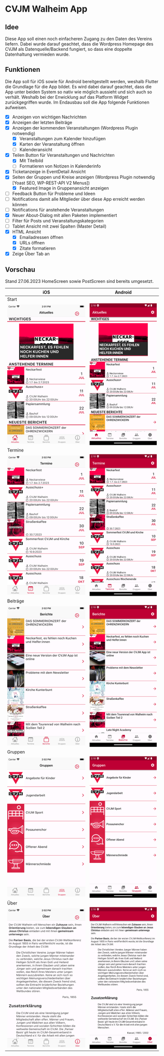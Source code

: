 # CVJM Walheim App

## Idee

Diese App soll einen noch einfacheren Zugang zu den Daten des Vereins liefern. Dabei wurde darauf geachtet, dass die Wordpress Homepage des CVJM als Datenquelle/Backend fungiert, so dass eine doppelte Datenhaltung vermieden wurde.

## Funktionen

Die App soll für iOS sowie für Android bereitgestellt werden, weshalb Flutter die Grundlage für die App bildet. Es wird dabei darauf geachtet, dass die App unter beiden System so nativ wie möglich aussieht und sich auch so verhält. Weshalb bei der Enwicklung auf das Platform Widget zurückgegriffen wurde.
Im Endausbau soll die App folgende Funktionen aufweisen.

- [x] Anzeigen von wichtigen Nachrichten
- [x] Anzeigen der letzten Beiträge
- [x] Anzeigen der kommenden Veranstaltungen (Wordpress Plugin notwendig)
  - [x] Veranstaltungen zum Kalender hinzufügen
  - [x] Karten der Veranstaltung öffnen
  - [ ] Kalenderansicht
- [x] Teilen Button für Veranstaltungen und Nachrichten
  - [x] Mit Titelbild
  - [ ] Formatieren von Notizen in Kalenderinfo
- [x] Ticketanzeige in EventDetail Ansicht
- [x] Seiten der Gruppen und Kreise anzeigen (Wordpress Plugin notwendig [Yoast SEO, WP-REST-API V2 Menus])
  - [x] Featured Image in Gruppenansicht anzeigen
- [ ] Feedback Button für Probleme und Ideen
- [ ] Notifications damit alle Mitglieder über diese App erreicht werden können
- [ ] Notifications für anstehende Veranstaltungen
- [x] Neuer About-Dialog mit allen Paketen implementiert
- [ ] Filter für Posts und Veranstaltungskategorien
- [ ] Tablet Ansicht mit zwei Spalten (Master Detail) 
- [x] HTML Ansicht
  - [x] Emailadressen öffnen
  - [x] URLs öffnen
  - [x] Zitate formatieren
- [x] Zeige Über Tab an

## Vorschau

Stand 27.06.2023 HomeScreen sowie PostScreen sind bereits umgesetzt.

| iOS                                    | Android                                        |
| -------------------------------------- | ---------------------------------------------- |
| Start                                  |
| ![iOS](images/Examples/ios/start.png)  | ![Android](images/Examples/android/start.png)  |
| Termine                                |
| ![iOS](images/Examples/ios/events.png) | ![Android](images/Examples/android/events.png) |
| Beiträge                               |
| ![iOS](images/Examples/ios/posts.png)  | ![Android](images/Examples/android/posts.png)  |
| Gruppen                                |
| ![iOS](images/Examples/ios/groups.png) | ![Android](images/Examples/android/groups.png) |
| Über                                   |
| ![iOS](images/Examples/ios/about.png)  | ![Android](images/Examples/android/about.png)  |


